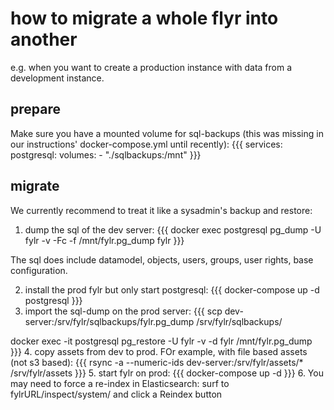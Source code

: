 # how to migrate a whole flyr into another

e.g. when you want to create a production instance with data from a development instance.

## prepare

Make sure you have a mounted volume for sql-backups (this was missing in our instructions' docker-compose.yml until recently):
{{{
services:
  postgresql:
    volumes:
      - "./sqlbackups:/mnt"
}}}

## migrate

We currently recommend to treat it like a sysadmin's backup and restore:

1. dump the sql of the dev server:
{{{
docker exec postgresql pg_dump -U fylr -v -Fc -f /mnt/fylr.pg_dump fylr
}}}

The sql does include datamodel, objects, users, groups, user rights, base configuration.

2. install the prod fylr but only start postgresql:
{{{
docker-compose up -d postgresql
}}}
3. import the sql-dump on the prod server:
{{{
scp dev-server:/srv/fylr/sqlbackups/fylr.pg_dump /srv/fylr/sqlbackups/

docker exec -it postgresql pg_restore -U fylr -v -d fylr /mnt/fylr.pg_dump
}}}
4. copy assets from dev to prod. FOr example, with file based assets (not s3 based):
{{{
rsync -a --numeric-ids dev-server:/srv/fylr/assets/* /srv/fylr/assets
}}}
5. start fylr on prod:
{{{
docker-compose up -d
}}}
6. You may need to force a re-index in Elasticsearch: surf to fylrURL/inspect/system/ and click a Reindex button

